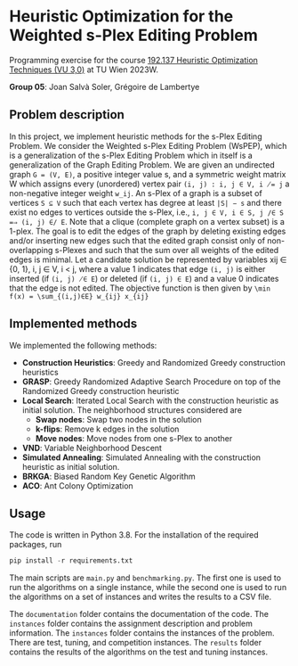 # Heuristic Optimization for the Weighted s-Plex Editing Problem

Programming exercise for the course [192.137 Heuristic Optimization Techniques (VU 3,0)](https://tiss.tuwien.ac.at/course/educationDetails.xhtml?dswid=7017&dsrid=945&semester=2023W&courseNr=192137) at TU Wien 2023W.

**Group 05**: Joan Salvà Soler, Grégoire de Lambertye

## Problem description
In this project, we implement heuristic methods for the s-Plex Editing Problem. 
We consider the Weighted s-Plex Editing Problem (WsPEP), which is a generalization of the s-Plex
Editing Problem which in itself is a generalization of the Graph Editing Problem. We are given an
undirected graph ``G = (V, E)``, a positive integer value s, and a symmetric weight matrix W which assigns
every (unordered) vertex pair ``(i, j) : i, j ∈ V, i ̸= j`` a non-negative integer weight ``w_ij``.
An s-Plex of a graph is a subset of vertices ``S ⊆ V`` such that each vertex has degree at least ``|S| − s`` and
there exist no edges to vertices outside the s-Plex, i.e., ``i, j ∈ V, i ∈ S, j /∈ S =⇒ (i, j) ∈/ E``. Note
that a clique (complete graph on a vertex subset) is a 1-plex. The goal is to edit the edges of the graph by deleting 
existing edges and/or inserting new edges such
that the edited graph consist only of non-overlapping s-Plexes and such that the sum over all weights of
the edited edges is minimal.
Let a candidate solution be represented by variables xij ∈ {0, 1}, i, j ∈ V, i < j, where a value 1 indicates
that edge ``(i, j)`` is either inserted (if ``(i, j) ̸∈ E``) or deleted (if ``(i, j) ∈ E``) and a value 0 indicates that the
edge is not edited. The objective function is then given by
``\min f(x) = \sum_{(i,j)∈E} w_{ij} x_{ij}``

## Implemented methods
We implemented the following methods:
- **Construction Heuristics**: Greedy and Randomized Greedy construction heuristics
- **GRASP**: Greedy Randomized Adaptive Search Procedure on top of the Randomized Greedy construction heuristic
- **Local Search**: Iterated Local Search with the construction heuristic as initial solution. The neighborhood structures considered are
  - **Swap nodes**: Swap two nodes in the solution
  - **k-flips**: Remove k edges in the solution
  - **Move nodes**: Move nodes from one s-Plex to another
- **VND**: Variable Neighborhood Descent
- **Simulated Annealing**: Simulated Annealing with the construction heuristic as initial solution.
- **BRKGA**: Biased Random Key Genetic Algorithm
- **ACO**: Ant Colony Optimization

## Usage
The code is written in Python 3.8. For the installation of the required packages, run
```python
pip install -r requirements.txt
```

The main scripts are ``main.py`` and ``benchmarking.py``. The first one is used to run the algorithms on a single instance, 
while the second one is used to run the algorithms on a set of instances and writes the results to a CSV file. 

The ``documentation`` folder contains the documentation of the code. The ``instances`` folder contains the assignment 
description and problem information. The ``instances`` folder contains the instances of the problem. There are test,
tuning, and competition instances. The ``results`` folder contains the results of the algorithms on the test and tuning
instances.
